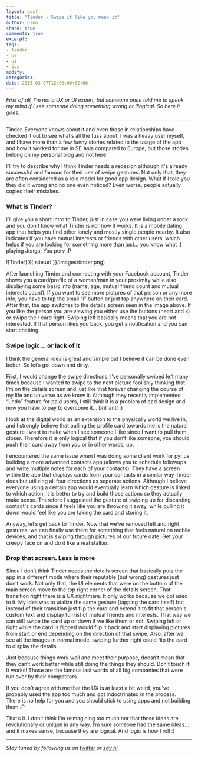 ```yaml
---
layout: post
title: "Tinder - Swipe it like you mean it"
author: dino
share: true
comments: true
excerpt:
tags:
- tinder
- ux
- ui
- ios
modify:
categories:
date: 2015-03-07T12:00:00+02:00
---
```

*First of all, I’m not a UX or UI expert, but someone once told me to speak my mind if I see someone doing something wrong or illogical. So here it goes.*

---

Tinder. Everyone knows about it and even those in relationships have checked it out to see what’s all the fuss about. I was a heavy user myself, and I have more than a few funny stories related to the usage of the app and how it worked for me in SE Asia compared to Europe, but those stories belong on my personal blog and not here.

I’ll try to describe why I think Tinder needs a redesign although it's already successful and famous for their use of swipe gestures. Not only that, they are often considered as a role model for good app design. What if I told you they did it wrong and no one even noticed? Even worse, people actually copied their mistakes.

### What is Tinder?

I’ll give you a short intro to Tinder, just in case you were living under a rock and you don’t know what Tinder is nor how it works. It is a mobile dating app that helps you find other lonely and mostly single people nearby. It also indicates if you have mutual interests or friends with other users, which helps if you are looking for something more than just… you know what ;) playing Jenga! You perv :P

![Tinder]({{ site.url }}/images/tinder.png)

After launching Tinder and connecting with your Facebook account, Tinder shows you a card/profile of a woman/man in your proximity while also displaying some basic info (name, age, mutual friend count and mutual interests count). If you want to see more pictures of that person or any more info, you have to tap the small “i” button or just tap anywhere on their card. After that, the app switches to the details screen seen in the image above. If you like the person you are viewing you either use the buttons (heart and x) or swipe their card right. Swiping left basically means that you are not interested. If that person likes you back, you get a notification and you can start chatting.

### Swipe logic... or lack of it

I think the general idea is great and simple but I believe it can be done even better. So let’s get down and dirty.

First, I would change the swipe directions. I’ve personally swiped left many times because I wanted to swipe to the next picture foolishly thinking that I’m on the details screen and just like that forever changing the course of my life and universe as we know it. Although they recently implemented “undo” feature for paid users, I still think it is a problem of bad design and now you have to pay to overcome it... brilliant! :)

I look at the digital world as an extension to the physically world we live in, and I strongly believe that pulling the profile card towards me is the natural gesture I want to make when I see someone I like since I want to pull them closer. Therefore it is only logical that if you don’t like someone, you should push their card away from you or in other words, up.

I encountered the same issue when I was doing some client work for pyr.us building a more advanced contacts app (allows you to schedule followups and write multiple notes for each of your contacts). They have a screen within the app that displays cards from your contacts in a similar way Tinder does but utilizing all four directions as separate actions. Although I believe everyone using a certain app would eventually learn which gesture is linked to which action, it is better to try and build those actions so they actually make sense. Therefore I suggested the gesture of swiping up for discarding contact's cards since it feels like you are throwing it away, while pulling it down would feel like you are taking the card and storing it.

Anyway, let’s get back to Tinder. Now that we’ve removed left and right gestures, we can finally use them for something that feels natural on mobile devices, and that is swiping through pictures of our future date. Get your creepy face on and do it like a real stalker.

### Drop that screen. Less is more

Since I don’t think Tinder needs the details screen that basically puts the app in a different mode where their reputable (but wrong) gestures just don’t work. Not only that, the UI elements that were on the bottom of the main screen move to the top right corner of the details screen. That transition right there is a UX nightmare. It only works because we got used to it. My idea was to utalize the same gesture (tapping the card itself) but instead of their transition just flip the card and extend it to fit that person's custom text and display full list of mutual friends and interests. That way we can still swipe the card up or down if we like them or not. Swiping left or right while the card is flipped would flip it back and start displaying pictures from start or end depending on the direction of that swipe. Also, after we see all the images in normal mode, swiping further right could flip the card to display the details.

Just because things work well and meet their purpose, doesn’t mean that they can’t work better while still doing the things they should. Don’t touch it! It works! Those are the famous last words of all big companies that were run over by their competitors.

If you don't agree with me that the UX is at least a bit weird, you've probably used the app too much and got indoctrinated in the process. There is no help for you and you should stick to using apps and not building them :P

That’s it. I don’t think I’m reimagining too much nor that these ideas are revolutionary or unique in any way. I’m sure someone had the same ideas... and it makes sense, because they are logical. And logic is how I roll :)

---

*Stay tuned by following us on [twitter](http://twitter.com/bakeryhq) or [say hi](mailto:hi@thebakery.io).*
